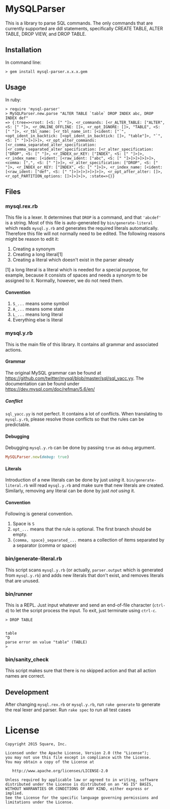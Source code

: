 MySQLParser
===========

This is a library to parse SQL commands. The only commands that are currently
supported are ddl statements, specifically CREATE TABLE, ALTER TABLE, DROP VIEW,
and DROP TABLE.

Installation
------------

In command line:

    > gem install mysql-parser.x.x.x.gem

Usage
-----

In ruby:

    > require 'mysql-parser'
    > MySQLParser.new.parse "ALTER TABLE `table` DROP INDEX abc, DROP INDEX def"
    => {:tree=><root: [<S: [" "]>, <r_commands: [<r_ALTER_TABLE: ["ALTER", <S: [" "]>, <r_ONLINE_OFFLINE: []>, <r_opt_IGNORE: []>, "TABLE", <S: [" "]>, <r_tbl_name: [<r_tbl_name_int: [<ident: ["`", <opt_ident_in_backtick: [<opt_ident_in_backtick: []>, "table"]>, "`", <S: [" "]>]>]>]>, <r_opt_alter_commands: [<r_comma_separated_alter_specification: [<r_comma_separated_alter_specification: [<r_alter_specification: ["DROP", <S: [" "]>, <r_INDEX_or_KEY: ["INDEX", <S: [" "]>]>, <r_index_name: [<ident: [<raw_ident: ["abc", <S: [" "]>]>]>]>]>]>, <comma: [",", <S: [" "]>]>, <r_alter_specification: ["DROP", <S: [" "]>, <r_INDEX_or_KEY: ["INDEX", <S: [" "]>]>, <r_index_name: [<ident: [<raw_ident: ["def", <S: [" "]>]>]>]>]>]>]>, <r_opt_after_alter: []>, <r_opt_PARTITION_options: []>]>]>]>, :state=>{}}

Files
-----

### mysql.rex.rb
This file is a lexer. It determines that `DROP` is a command, and
that `'abcdef'` is a string. Most of this file is auto-generated
by `bin/generate-literal` which reads `mysql.y.rb` and generates the required
literals automatically. Therefore this file will not normally need to be edited.
The following reasons might be reason to edit it:

1. Creating a synonym
2. Creating a long literal[1]
3. Creating a literal which doesn't exist in the parser already

[1] a long literal is a literal which is needed for a special purpose, for example,
because it consists of spaces and needs a synonym to be assigned to it.
Normally, however, we do not need them.

#### Convention

1. `S_...` means some symbol
2. `A_...` means some state
3. `L_...` means long literal
4. Everything else is literal

### mysql.y.rb
This is the main file of this library. It contains all grammar and associated
actions.

#### Grammar

The original MySQL grammar can be found at
https://github.com/twitter/mysql/blob/master/sql/sql_yacc.yy. The documentation
can be found under https://dev.mysql.com/doc/refman/5.6/en/

##### Conflict
`sql_yacc.yy` is not perfect. It contains a lot of conflicts. When translating
to `mysql.y.rb`, please resolve those conflicts so that the rules can be
predictable.

#### Debugging

Debugging `mysql.y.rb` can be done by passing `true` as `debug` argument.

```ruby
MySQLParser.new(debug: true)
```

#### Literals

Introduction of a new literals can be done by just _using_ it. `bin/generate-literal.rb`
will read `mysql.y.rb` and make sure that new literals are created.
Similarly, removing any literal can be done by just _not using_ it.

#### Convention

Following is general convention.

1. Space is `S`
2. `opt_...` means that the rule is optional. The first branch should be
empty.
3. `{comma, space}_separated_...` means a collection of items separated by
a separator (comma or space)

### bin/generate-literal.rb

This script scans `mysql.y.rb` (or actually, `parser.output` which is
generated from `mysql.y.rb`) and adds new literals that don't exist, and
removes literals that are unused.

### bin/runner

This is a REPL. Just input whatever and send an end-of-file character
(`ctrl-d`) to let the script process the input. To exit, just terminate
using `ctrl-c`.

    > DROP TABLE


    table
    ^D
    parse error on value "table" (TABLE)
    >

### bin/sanity_check

This script makes sure that there is no skipped action and that all action
names are correct.

Development
-----------

After changing `mysql.rex.rb` or `mysql.y.rb`, run `rake generate` to
generate the real lexer and parser. Run `rake spec` to run all test cases

License
=======

    Copyright 2015 Square, Inc.

    Licensed under the Apache License, Version 2.0 (the "License");
    you may not use this file except in compliance with the License.
    You may obtain a copy of the License at

       http://www.apache.org/licenses/LICENSE-2.0

    Unless required by applicable law or agreed to in writing, software
    distributed under the License is distributed on an "AS IS" BASIS,
    WITHOUT WARRANTIES OR CONDITIONS OF ANY KIND, either express or implied.
    See the License for the specific language governing permissions and
    limitations under the License.

